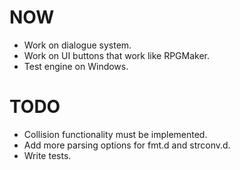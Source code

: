 # NOW

* Work on dialogue system.
* Work on UI buttons that work like RPGMaker.
* Test engine on Windows.

# TODO

* Collision functionality must be implemented.
* Add more parsing options for fmt.d and strconv.d.
* Write tests.
